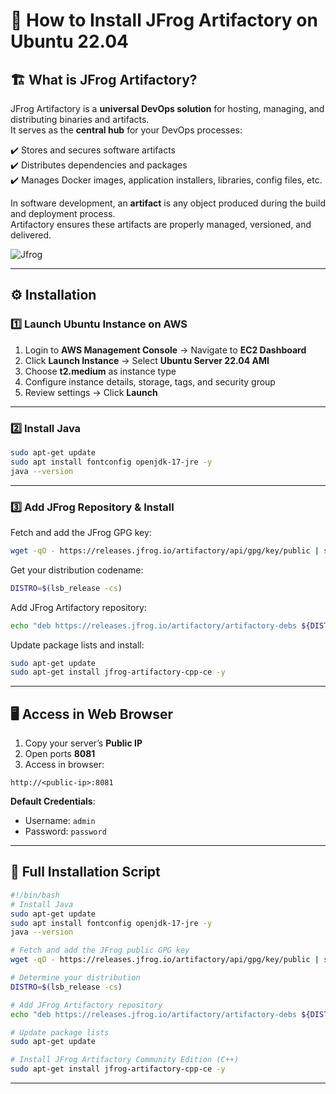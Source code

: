 # 🚀 How to Install JFrog Artifactory on Ubuntu 22.04  

## 🏗 What is JFrog Artifactory?  

JFrog Artifactory is a **universal DevOps solution** for hosting, managing, and distributing binaries and artifacts.  
It serves as the **central hub** for your DevOps processes:  

✔️ Stores and secures software artifacts  
✔️ Distributes dependencies and packages  
✔️ Manages Docker images, application installers, libraries, config files, etc.  

In software development, an **artifact** is any object produced during the build and deployment process.  
Artifactory ensures these artifacts are properly managed, versioned, and delivered.  

![Jfrog](https://github.com/user-attachments/assets/a8d0a9cc-28f5-4c6e-8db9-f69b07c5a2d9)

---

## ⚙️ Installation  

### 1️⃣ Launch Ubuntu Instance on AWS  
1. Login to **AWS Management Console** → Navigate to **EC2 Dashboard**  
2. Click **Launch Instance** → Select **Ubuntu Server 22.04 AMI**  
3. Choose **t2.medium** as instance type  
4. Configure instance details, storage, tags, and security group  
5. Review settings → Click **Launch**  

---

### 2️⃣ Install Java  

```bash
sudo apt-get update
sudo apt install fontconfig openjdk-17-jre -y
java --version
````

---

### 3️⃣ Add JFrog Repository & Install

Fetch and add the JFrog GPG key:

```bash
wget -qO - https://releases.jfrog.io/artifactory/api/gpg/key/public | sudo apt-key add -
```

Get your distribution codename:

```bash
DISTRO=$(lsb_release -cs)
```

Add JFrog Artifactory repository:

```bash
echo "deb https://releases.jfrog.io/artifactory/artifactory-debs ${DISTRO} main" | sudo tee -a /etc/apt/sources.list
```

Update package lists and install:

```bash
sudo apt-get update
sudo apt-get install jfrog-artifactory-cpp-ce -y
```

---

## 🖥 Access in Web Browser

1. Copy your server’s **Public IP**
2. Open ports **8081** 
3. Access in browser:

```
http://<public-ip>:8081
```

**Default Credentials**:

* Username: `admin`
* Password: `password`

---

## 📜 Full Installation Script

```bash
#!/bin/bash
# Install Java  
sudo apt-get update
sudo apt install fontconfig openjdk-17-jre -y
java --version

# Fetch and add the JFrog public GPG key
wget -qO - https://releases.jfrog.io/artifactory/api/gpg/key/public | sudo apt-key add -

# Determine your distribution
DISTRO=$(lsb_release -cs)

# Add JFrog Artifactory repository
echo "deb https://releases.jfrog.io/artifactory/artifactory-debs ${DISTRO} main" | sudo tee -a /etc/apt/sources.list

# Update package lists
sudo apt-get update

# Install JFrog Artifactory Community Edition (C++)
sudo apt-get install jfrog-artifactory-cpp-ce -y
```

---

